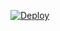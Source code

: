 [![Deploy](https://www.herokucdn.com/deploy/button.svg)](https://heroku.com/deploy?template=https://github.com/illuzX/Eva.git)
